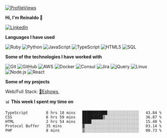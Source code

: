 [![ProfileViews](https://komarev.com/ghpvc/?username=reinaldooli)](https://github.com/reinaldooli)

**Hi, I'm Reinaldo 👑**

[![LinkedIn](https://img.shields.io/badge/-LINKEDIN-0077B5?style=for-the-badge&logo=linkedin&logoColor=white)](https://www.linkedin.com/in/reinaldooli/)

**Languages I have used**

![Ruby](https://img.shields.io/badge/-Ruby-000000?style=flat&logo=Ruby&logoColor=CC342D)
![Python](https://img.shields.io/badge/-Python-000000?style=flat&logo=python)
![JavaScript](https://img.shields.io/badge/-JavaScript-000000?style=flat&logo=javascript)
![TypeScript](https://img.shields.io/badge/-TypeScript-000000?style=flat&logo=typescript&logoColor=007ACC)
![HTML5](https://img.shields.io/badge/-HTML5-000000?style=flat&logo=HTML5)
![SQL](https://img.shields.io/badge/-SQL-000000?style=flat&logo=MySQL)

**Some of the technologies I have worked with**

![Git](https://img.shields.io/badge/-Git-000000?style=flat&logo=git&logoColor=F05032)
![GitHub](https://img.shields.io/badge/-GitHub-000000?style=flat&logo=github)
![AWS](https://img.shields.io/badge/-AWS-000000?style=flat&logo=amazon)
![Docker](https://img.shields.io/badge/-Docker-000000?style=flat&logo=docker)
![Consul](https://img.shields.io/badge/-Consul-000000?style=flat&logo=consul&logoColor=ca2171)
![Jira](https://img.shields.io/badge/-Jira-000000?style=flat&logo=jira-software&logoColor=0052CC)
![jQuery](https://img.shields.io/badge/-jQuery-000000?style=flat&logo=jQuery&logoColor=0769AD)
![Linux](https://img.shields.io/badge/-Linux-000000?style=flat&logo=linux&logoColor=FCC624)
![Node.js](https://img.shields.io/badge/-Node.js-000000?style=flat&logo=node.js&logoColor=339933)
![React](https://img.shields.io/badge/-React-000000?style=flat&logo=React&logoColor=61DAFB)

**Some of my projects**

Web/Full Stack:
[🎸Eshows](https://eshows.com.br),

📊 **This week I spent my time on**

<!--START_SECTION:waka-->
```text
TypeScript        8 hrs 18 mins   ███████████░░░░░░░░░░░░░░   43.84 % 
CSS               6 hrs 59 mins   █████████▒░░░░░░░░░░░░░░░   36.87 % 
HTML              2 hrs 54 mins   ████░░░░░░░░░░░░░░░░░░░░░   15.40 % 
Protocol Buffer   35 mins         ▓░░░░░░░░░░░░░░░░░░░░░░░░   03.14 % 
PHP               8 mins          ▒░░░░░░░░░░░░░░░░░░░░░░░░   00.73 % 
```
<!--END_SECTION:waka-->
